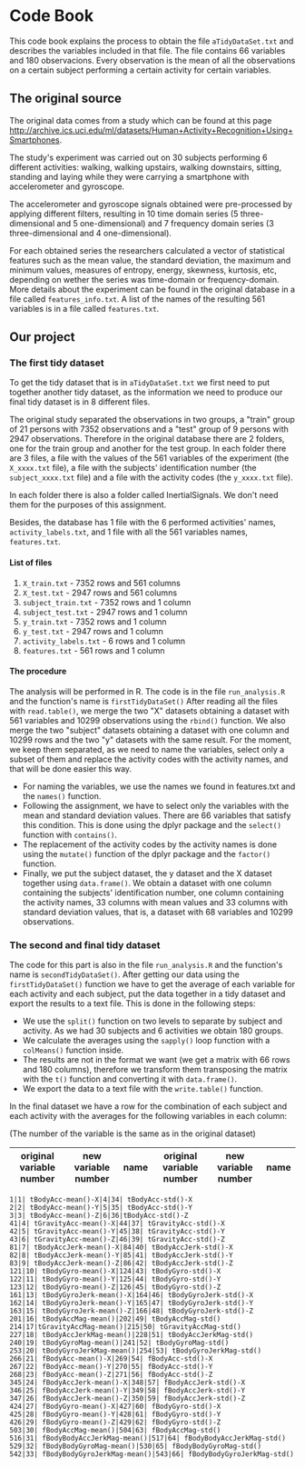 Code Book
==========

This code book explains the process to obtain the file ```aTidyDataSet.txt``` and describes the variables included in that file. The file contains 66 variables and 180 observacions. Every observation is the mean of all the observations on a certain subject performing a certain activity for certain variables.
## The original source
The original data comes from a study which can be found at this page http://archive.ics.uci.edu/ml/datasets/Human+Activity+Recognition+Using+Smartphones.

The  study's experiment was carried out on 30 subjects performing 6 different activities: walking, walking upstairs, walking downstairs, sitting, standing and laying while they were carrying a smartphone with accelerometer and gyroscope.

The accelerometer and gyroscope signals obtained were pre-processed by applying different filters, resulting in 10 time domain series (5 three-dimensional and 5 one-dimensional) and 7 frequency domain series (3 three-dimensional and 4 one-dimensional).

For each obtained series the researchers calculated a vector of statistical features such as the mean
value, the standard deviation, the maximum and minimum values, measures of entropy, energy, skewness,
kurtosis, etc, depending on wether the series was time-domain or frequency-domain. More details about the
experiment can be found in the original database in a file called ```features_info.txt```. A list of the names of the resulting 561 variables is in a file called ```features.txt```.

## Our project
### The first tidy dataset
To get the tidy dataset that is in ```aTidyDataSet.txt``` we first need to put together another tidy dataset, as the information we need to produce our final tidy dataset is in 8 different files.

The original study separated the observations in two groups, a "train" group of 21 persons with 7352 observations and a "test" group of 9 persons with 2947 observations. Therefore in the original database there are 2 folders, one for the train group and another for the test group. In each folder there are 3 files, a file with the values of the 561 variables of the experiment (the ```X_xxxx.txt``` file), a file with the subjects' identification number (the ```subject_xxxx.txt``` file) and a file with the activity codes (the ```y_xxxx.txt``` file).

In each folder there is also a folder called InertialSignals. We don't need them for the purposes of this assignment.

Besides, the database has 1 file with the 6 performed activities' names, ```activity_labels.txt```, and 1 file with all the 561 variables names, ```features.txt```.

#### List of files
1. ```X_train.txt``` - 7352 rows and 561 columns
2. ```X_test.txt``` - 2947 rows and 561 columns
3. ```subject_train.txt``` - 7352 rows and 1 column
4. ```subject_test.txt``` - 2947 rows and 1 column
5. ```y_train.txt``` - 7352 rows and 1 column
6. ```y_test.txt``` - 2947 rows and 1 column
7. ```activity_labels.txt``` - 6 rows and 1 column
8. ```features.txt``` - 561 rows and 1 column

#### The procedure
The analysis will be performed in R. The code is in the file ```run_analysis.R``` and the function's name is ```firstTidyDataSet()```
After reading all the files with ```read.table()```, we merge the two "X" datasets obtaining a dataset with 561 variables and 10299 observations using the ```rbind()``` function. We also merge the two "subject" datasets obtaining a dataset with one column and 10299 rows and the two "y" datasets with the same result.
For the moment, we keep them separated, as we need to name the variables, select only a subset of them and replace the activity codes with the activity names, and that will be done easier this way.
* For naming the variables, we use the names we found in features.txt and the ```names()``` function.
* Following the assignment, we have to select only the variables with the mean and standard deviation values. There are 66 variables that satisfy this condition.
This is done using the dplyr package and the ```select()``` function with ```contains()```.
* The replacement of the activity codes by the activity names is done using the ```mutate()``` function of the dplyr package and the ```factor()``` function.
* Finally, we put the subject dataset, the y dataset and the X dataset together using ```data.frame()```. We obtain a dataset with one column containing the subjects' identification number, one column containing the activity names, 33 columns with mean values and 33 columns with standard deviation values, that is, a dataset with 68 variables and 10299 observations.

### The second and final tidy dataset
The code for this part is also in the file ```run_analysis.R``` and the function's name is ```secondTidyDataSet()```.
After getting our data using the ```firstTidyDataSet()``` function we have to get the average of each variable for each activity and each subject, put the data together in a tidy dataset and export the results to a text file. This is done in the following steps:
* We use the ```split()``` function on two levels to separate by subject and activity. As we had 30 subjects and 6 activities we obtain 180 groups.
* We calculate the averages using the ```sapply()``` loop function with a ```colMeans()``` function inside.
* The results are not in the format we want (we get a matrix with 66 rows and 180 columns), therefore we transform them transposing the matrix with the ```t()``` function and converting it with ```data.frame()```.
* We export the data to a text file with the ```write.table()``` function.

In the final dataset we have a row for the combination of each subject and each activity with the averages for the following variables in each column:

(The number of the variable is the same as in the original dataset)

original variable number|new variable number|name|original variable number|new variable number|name
----|----|----|----|----|----
```
1|1| tBodyAcc-mean()-X|4|34| tBodyAcc-std()-X
2|2| tBodyAcc-mean()-Y|5|35| tBodyAcc-std()-Y
3|3| tBodyAcc-mean()-Z|6|36|tBodyAcc-std()-Z
41|4| tGravityAcc-mean()-X|44|37| tGravityAcc-std()-X
42|5| tGravityAcc-mean()-Y|45|38| tGravityAcc-std()-Y
43|6| tGravityAcc-mean()-Z|46|39| tGravityAcc-std()-Z
81|7| tBodyAccJerk-mean()-X|84|40| tBodyAccJerk-std()-X
82|8| tBodyAccJerk-mean()-Y|85|41| tBodyAccJerk-std()-Y
83|9| tBodyAccJerk-mean()-Z|86|42| tBodyAccJerk-std()-Z
121|10| tBodyGyro-mean()-X|124|43| tBodyGyro-std()-X
122|11| tBodyGyro-mean()-Y|125|44| tBodyGyro-std()-Y
123|12| tBodyGyro-mean()-Z|126|45| tBodyGyro-std()-Z
161|13| tBodyGyroJerk-mean()-X|164|46| tBodyGyroJerk-std()-X
162|14| tBodyGyroJerk-mean()-Y|165|47| tBodyGyroJerk-std()-Y
163|15| tBodyGyroJerk-mean()-Z|166|48| tBodyGyroJerk-std()-Z
201|16| tBodyAccMag-mean()|202|49| tBodyAccMag-std()
214|17|tGravityAccMag-mean()|215|50| tGravityAccMag-std()
227|18| tBodyAccJerkMag-mean()|228|51| tBodyAccJerkMag-std()
240|19| tBodyGyroMag-mean()|241|52| tBodyGyroMag-std()
253|20| tBodyGyroJerkMag-mean()|254|53| tBodyGyroJerkMag-std()
266|21| fBodyAcc-mean()-X|269|54| fBodyAcc-std()-X
267|22| fBodyAcc-mean()-Y|270|55| fBodyAcc-std()-Y
268|23| fBodyAcc-mean()-Z|271|56| fBodyAcc-std()-Z
345|24| fBodyAccJerk-mean()-X|348|57| fBodyAccJerk-std()-X
346|25| fBodyAccJerk-mean()-Y|349|58| fBodyAccJerk-std()-Y
347|26| fBodyAccJerk-mean()-Z|350|59| fBodyAccJerk-std()-Z
424|27| fBodyGyro-mean()-X|427|60| fBodyGyro-std()-X
425|28| fBodyGyro-mean()-Y|428|61| fBodyGyro-std()-Y
426|29| fBodyGyro-mean()-Z|429|62| fBodyGyro-std()-Z
503|30| fBodyAccMag-mean()|504|63| fBodyAccMag-std()
516|31| fBodyBodyAccJerkMag-mean()|517|64| fBodyBodyAccJerkMag-std()
529|32| fBodyBodyGyroMag-mean()|530|65| fBodyBodyGyroMag-std()
542|33| fBodyBodyGyroJerkMag-mean()|543|66| fBodyBodyGyroJerkMag-std()
```


